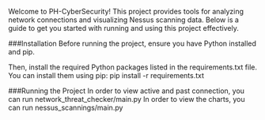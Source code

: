 Welcome to PH-CyberSecurity! This project provides tools for analyzing network connections and visualizing Nessus scanning data. Below is a guide to get you started with running and using this project effectively.

###Installation
Before running the project, ensure you have Python installed and pip. 

Then, install the required Python packages listed in the requirements.txt file. You can install them using pip:
pip install -r requirements.txt

###Running the Project
In order to view active and past connection, you can run network_threat_checker/main.py
In order to view the charts, you can run nessus_scannings/main.py

